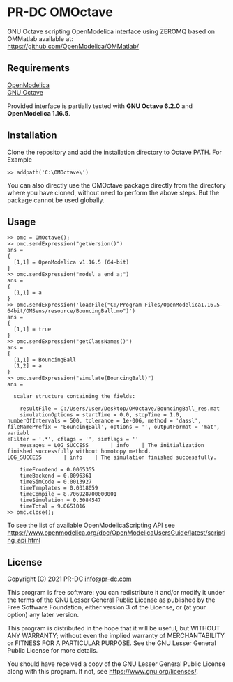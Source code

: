 # PR-DC OMOctave
GNU Octave scripting OpenModelica interface using ZEROMQ based on OMMatlab available at:<br>
https://github.com/OpenModelica/OMMatlab/

## Requirements
[OpenModelica](https://www.openmodelica.org/)<br>
[GNU Octave](https://www.gnu.org/software/octave/)<br>

Provided interface is partially tested with **GNU Octave 6.2.0** and **OpenModelica 1.16.5**.

## Installation
Clone the repository and add the installation directory to Octave PATH. For Example <br>
```
>> addpath('C:\OMOctave\')
```
You can also directly use the OMOctave package directly from the directory where you have cloned, without need to perform the above steps. But the package cannot be used globally.

## Usage
```
>> omc = OMOctave();
>> omc.sendExpression("getVersion()")
ans =
{
  [1,1] = OpenModelica v1.16.5 (64-bit)
}
>> omc.sendExpression("model a end a;")
ans =
{
  [1,1] = a
}
>> omc.sendExpression('loadFile("C:/Program Files/OpenModelica1.16.5-64bit/OMSens/resource/BouncingBall.mo")')
ans =
{
  [1,1] = true
}
>> omc.sendExpression("getClassNames()")
ans =
{
  [1,1] = BouncingBall
  [1,2] = a
}
>> omc.sendExpression("simulate(BouncingBall)")
ans =

  scalar structure containing the fields:

    resultFile = C:/Users/User/Desktop/OMOctave/BouncingBall_res.mat
    simulationOptions = startTime = 0.0, stopTime = 1.0, numberOfIntervals = 500, tolerance = 1e-006, method = 'dassl', fileNamePrefix = 'BouncingBall', options = '', outputFormat = 'mat', variabl
eFilter = '.*', cflags = '', simflags = ''
    messages = LOG_SUCCESS       | info    | The initialization finished successfully without homotopy method.
LOG_SUCCESS       | info    | The simulation finished successfully.

    timeFrontend = 0.0065355
    timeBackend = 0.0096361
    timeSimCode = 0.0013927
    timeTemplates = 0.0318059
    timeCompile = 8.706928700000001
    timeSimulation = 0.3084547
    timeTotal = 9.0651016
>> omc.close();
```
To see the list of available OpenModelicaScripting API see https://www.openmodelica.org/doc/OpenModelicaUsersGuide/latest/scripting_api.html

## License
Copyright (C) 2021 PR-DC <info@pr-dc.com>

This program is free software: you can redistribute it and/or modify
it under the terms of the GNU Lesser General Public License as 
published by the Free Software Foundation, either version 3 of the 
License, or (at your option) any later version.

This program is distributed in the hope that it will be useful,
but WITHOUT ANY WARRANTY; without even the implied warranty of
MERCHANTABILITY or FITNESS FOR A PARTICULAR PURPOSE.  See the
GNU Lesser General Public License for more details.

You should have received a copy of the GNU Lesser General Public License
along with this program.  If not, see <https://www.gnu.org/licenses/>.
